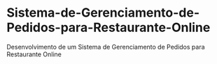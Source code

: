 # Sistema-de-Gerenciamento-de-Pedidos-para-Restaurante-Online
Desenvolvimento de um Sistema de Gerenciamento de Pedidos para Restaurante Online
